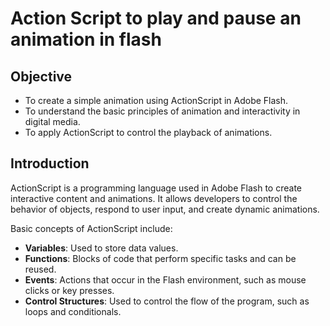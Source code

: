 # Action Script to play and pause an animation in flash

## Objective
- To create a simple animation using ActionScript in Adobe Flash.
- To understand the basic principles of animation and interactivity in digital media.
- To apply ActionScript to control the playback of animations.

## Introduction
ActionScript is a programming language used in Adobe Flash to create interactive content and animations. It allows developers to control the behavior of objects, respond to user input, and create dynamic animations.

Basic concepts of ActionScript include:
- **Variables**: Used to store data values.
- **Functions**: Blocks of code that perform specific tasks and can be reused.
- **Events**: Actions that occur in the Flash environment, such as mouse clicks or key presses.
- **Control Structures**: Used to control the flow of the program, such as loops and conditionals.
